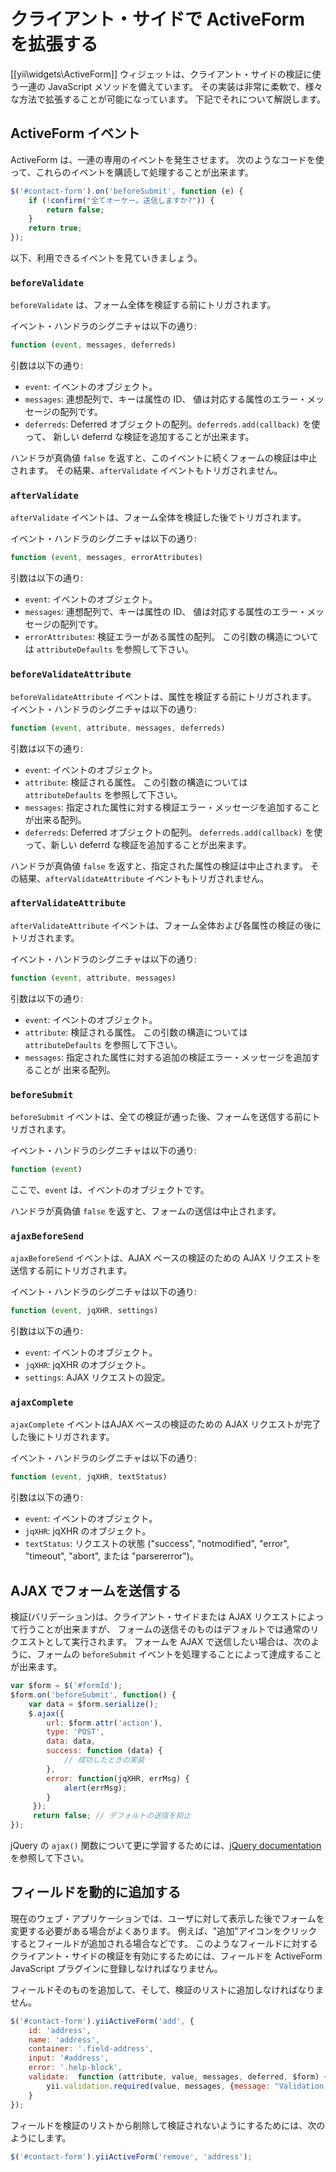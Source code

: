 クライアント・サイドで ActiveForm を拡張する
============================================

[[yii\widgets\ActiveForm]] ウィジェットは、クライアント・サイドの検証に使う一連の JavaScript メソッドを備えています。
その実装は非常に柔軟で、様々な方法で拡張することが可能になっています。
下記でそれについて解説します。

## ActiveForm イベント

ActiveForm は、一連の専用のイベントを発生させます。
次のようなコードを使って、これらのイベントを購読して処理することが出来ます。

```javascript
$('#contact-form').on('beforeSubmit', function (e) {
	if (!confirm("全てオーケー。送信しますか?")) {
		return false;
	}
	return true;
});
```

以下、利用できるイベントを見ていきましょう。

### `beforeValidate`

`beforeValidate` は、フォーム全体を検証する前にトリガされます。

イベント・ハンドラのシグニチャは以下の通り:

```javascript
function (event, messages, deferreds)
```

引数は以下の通り:

- `event`: イベントのオブジェクト。
- `messages`: 連想配列で、キーは属性の ID、
  値は対応する属性のエラー・メッセージの配列です。
- `deferreds`: Deferred オブジェクトの配列。`deferreds.add(callback)` を使って、
  新しい deferrd な検証を追加することが出来ます。

ハンドラが真偽値 `false` を返すと、このイベントに続くフォームの検証は中止されます。
その結果、`afterValidate` イベントもトリガされません。

### `afterValidate`

`afterValidate` イベントは、フォーム全体を検証した後でトリガされます。

イベント・ハンドラのシグニチャは以下の通り:

```javascript
function (event, messages, errorAttributes)
```

引数は以下の通り:

- `event`: イベントのオブジェクト。
- `messages`: 連想配列で、キーは属性の ID、
  値は対応する属性のエラー・メッセージの配列です。
- `errorAttributes`: 検証エラーがある属性の配列。
  この引数の構造については `attributeDefaults` を参照して下さい。

### `beforeValidateAttribute`

`beforeValidateAttribute` イベントは、属性を検証する前にトリガされます。
イベント・ハンドラのシグニチャは以下の通り:

```javascript
function (event, attribute, messages, deferreds)
```
     
引数は以下の通り:

- `event`: イベントのオブジェクト。
- `attribute`: 検証される属性。
  この引数の構造については `attributeDefaults` を参照して下さい。
- `messages`: 指定された属性に対する検証エラー・メッセージを追加することが出来る配列。
- `deferreds`: Deferred オブジェクトの配列。
  `deferreds.add(callback)` を使って、新しい deferrd な検証を追加することが出来ます。

ハンドラが真偽値 `false` を返すと、指定された属性の検証は中止されます。
その結果、`afterValidateAttribute` イベントもトリガされません。

### `afterValidateAttribute`

`afterValidateAttribute` イベントは、フォーム全体および各属性の検証の後にトリガされます。

イベント・ハンドラのシグニチャは以下の通り:

```javascript
function (event, attribute, messages)
```

引数は以下の通り:

- `event`: イベントのオブジェクト。
- `attribute`: 検証される属性。
  この引数の構造については `attributeDefaults` を参照して下さい。
- `messages`: 指定された属性に対する追加の検証エラー・メッセージを追加することが
  出来る配列。

### `beforeSubmit`

`beforeSubmit` イベントは、全ての検証が通った後、フォームを送信する前にトリガされます。

イベント・ハンドラのシグニチャは以下の通り:

```javascript
function (event)
```

ここで、`event` は、イベントのオブジェクトです。

ハンドラが真偽値 `false` を返すと、フォームの送信は中止されます。

### `ajaxBeforeSend`
         
`ajaxBeforeSend` イベントは、AJAX ベースの検証のための AJAX リクエストを送信する前にトリガされます。

イベント・ハンドラのシグニチャは以下の通り:

```javascript
function (event, jqXHR, settings)
```

引数は以下の通り:

- `event`: イベントのオブジェクト。
- `jqXHR`: jqXHR のオブジェクト。
- `settings`: AJAX リクエストの設定。

### `ajaxComplete`

`ajaxComplete` イベントはAJAX ベースの検証のための AJAX リクエストが完了した後にトリガされます。

イベント・ハンドラのシグニチャは以下の通り:

```javascript
function (event, jqXHR, textStatus)
```

引数は以下の通り:

- `event`: イベントのオブジェクト。
- `jqXHR`: jqXHR のオブジェクト。
- `textStatus`: リクエストの状態 ("success", "notmodified", "error", "timeout",
"abort", または "parsererror")。

## AJAX でフォームを送信する

検証(バリデーション)は、クライアント・サイドまたは AJAX リクエストによって行うことが出来ますが、
フォームの送信そのものはデフォルトでは通常のリクエストとして実行されます。
フォームを AJAX で送信したい場合は、次のように、フォームの `beforeSubmit` イベントを処理することによって達成することが出来ます。

```javascript
var $form = $('#formId');
$form.on('beforeSubmit', function() {
    var data = $form.serialize();
    $.ajax({
        url: $form.attr('action'),
        type: 'POST',
        data: data,
        success: function (data) {
            // 成功したときの実装
        },
        error: function(jqXHR, errMsg) {
            alert(errMsg);
        }
     });
     return false; // デフォルトの送信を抑止
});
```

jQuery の `ajax()` 関数について更に学習するためには、[jQuery documentation](https://api.jquery.com/jQuery.ajax/) を参照して下さい。


## フィールドを動的に追加する

現在のウェブ・アプリケーションでは、ユーザに対して表示した後でフォームを変更する必要がある場合がよくあります。
例えば、"追加"アイコンをクリックするとフィールドが追加される場合などです。
このようなフィールドに対するクライアント・サイドの検証を有効にするためには、フィールドを ActiveForm JavaScript プラグインに登録しなければなりません。

フィールドそのものを追加して、そして、検証のリストに追加しなければなりません。

```javascript
$('#contact-form').yiiActiveForm('add', {
    id: 'address',
    name: 'address',
    container: '.field-address',
    input: '#address',
    error: '.help-block',
    validate:  function (attribute, value, messages, deferred, $form) {
        yii.validation.required(value, messages, {message: "Validation Message Here"});
    }
});
```

フィールドを検証のリストから削除して検証されないようにするためには、次のようにします。

```javascript
$('#contact-form').yiiActiveForm('remove', 'address');
```
